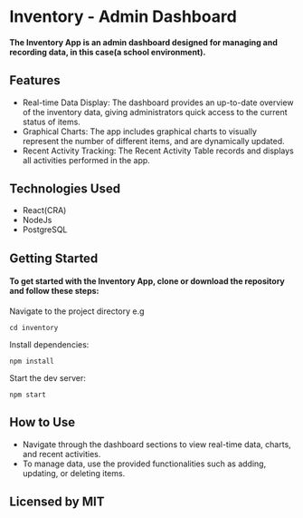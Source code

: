 # Inventory - Admin Dashboard

#### The Inventory App is an admin dashboard designed for managing and recording data, in this case(a school environment).

## Features

* Real-time Data Display: The dashboard provides an up-to-date overview of the inventory data, giving administrators quick access to the current status of items.
* Graphical Charts: The app includes graphical charts to visually represent the number of different items, and are dynamically updated.
* Recent Activity Tracking: The Recent Activity Table records and displays all activities performed in the app.

## Technologies Used
* React(CRA)
* NodeJs
* PostgreSQL

## Getting Started

#### To get started with the Inventory App, clone or download the repository and follow these steps:
Navigate to the project directory e.g
```
cd inventory
```
Install dependencies:
```
npm install
```
Start the dev server:
```
npm start
```

## How to Use

* Navigate through the dashboard sections to view real-time data, charts, and recent activities.
* To manage data, use the provided functionalities such as adding, updating, or deleting items.

## Licensed by MIT
